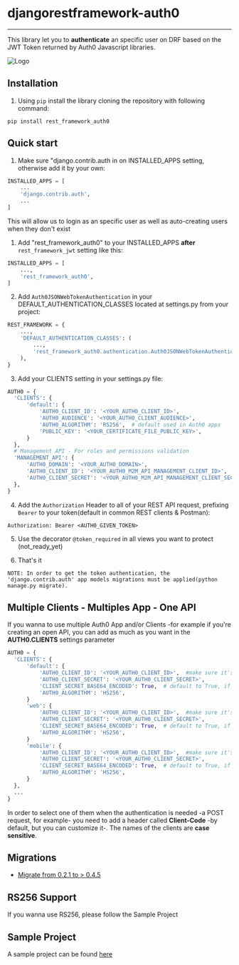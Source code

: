 djangorestframework-auth0
=====
___

This library let you to **authenticate** an specific user on DRF based on the JWT Token returned by Auth0 Javascript libraries.

![Logo](docs/logo.png)

Installation
-----------

1. Using `pip` install the library cloning the repository with following command:
``` shell
pip install rest_framework_auth0
```

Quick start
-----------

1. Make sure "django.contrib.auth in on INSTALLED_APPS setting, otherwise add it by your own:
``` python
INSTALLED_APPS = [
    ...
    'django.contrib.auth',
    ...
]
```
This will allow us to login as an specific user as well as auto-creating users when they don't exist

1. Add "rest_framework_auth0" to your INSTALLED_APPS **after** `rest_framework_jwt` setting like this:
``` python
INSTALLED_APPS = [
    ...,
    'rest_framework_auth0',
]
```

2. Add `Auth0JSONWebTokenAuthentication` in your DEFAULT_AUTHENTICATION_CLASSES located at settings.py from your project:
``` python
REST_FRAMEWORK = {
    ...,
    'DEFAULT_AUTHENTICATION_CLASSES': (
        ...,
        'rest_framework_auth0.authentication.Auth0JSONWebTokenAuthentication',
    ),
}
```

3. Add your CLIENTS setting in your settings.py file:
``` python
AUTH0 = {
  'CLIENTS': {
      'default': {
          'AUTH0_CLIENT_ID': '<YOUR_AUTH0_CLIENT_ID>',
          'AUTH0_AUDIENCE': '<YOUR_AUTH0_CLIENT_AUDIENCE>',
          'AUTH0_ALGORITHM': 'RS256',  # default used in Auth0 apps
          'PUBLIC_KEY': '<YOUR_CERTIFICATE_FILE_PUBLIC_KEY>',
      }
  },
  # Management API - For roles and permissions validation
  'MANAGEMENT_API': {
      'AUTH0_DOMAIN': '<YOUR_AUTH0_DOMAIN>',
      'AUTH0_CLIENT_ID': '<YOUR_AUTH0_M2M_API_MANAGEMENT_CLIENT_ID>',
      'AUTH0_CLIENT_SECRET': '<YOUR_AUTH0_M2M_API_MANAGEMENT_CLIENT_SECRET>'
  },
}
```

4. Add the `Authorization` Header to all of your REST API request, prefixing `Bearer` to your token(default in common REST clients & Postman):
```
Authorization: Bearer <AUTH0_GIVEN_TOKEN>
```
5. Use the decorator `@token_required` in all views you want to protect (not_ready_yet)

6. That's it

```
NOTE: In order to get the token authentication, the 'django.contrib.auth' app models migrations must be applied(python manage.py migrate).
```

Multiple Clients - Multiples App - One API
-----------
If you wanna to use multiple Auth0 App and/or Clients -for example if you're creating an open API, you can add as much as you want in the **AUTH0.CLIENTS** settings parameter

``` python
AUTH0 = {
  'CLIENTS': {
      'default': {
          'AUTH0_CLIENT_ID': '<YOUR_AUTH0_CLIENT_ID>',  #make sure it's the same string that aud attribute in your payload provides
          'AUTH0_CLIENT_SECRET': '<YOUR_AUTH0_CLIENT_SECRET>',
          'CLIENT_SECRET_BASE64_ENCODED': True,  # default to True, if you're Auth0 user since December, maybe you should set it to False
          'AUTH0_ALGORITHM': 'HS256',
      }
      'web': {
          'AUTH0_CLIENT_ID': '<YOUR_AUTH0_CLIENT_ID>',  #make sure it's the same string that aud attribute in your payload provides
          'AUTH0_CLIENT_SECRET': '<YOUR_AUTH0_CLIENT_SECRET>',
          'CLIENT_SECRET_BASE64_ENCODED': True,  # default to True, if you're Auth0 user since December, maybe you should set it to False
          'AUTH0_ALGORITHM': 'HS256',
      }
      'mobile': {
          'AUTH0_CLIENT_ID': '<YOUR_AUTH0_CLIENT_ID>',  #make sure it's the same string that aud attribute in your payload provides
          'AUTH0_CLIENT_SECRET': '<YOUR_AUTH0_CLIENT_SECRET>',
          'CLIENT_SECRET_BASE64_ENCODED': True,  # default to True, if you're Auth0 user since December, maybe you should set it to False
          'AUTH0_ALGORITHM': 'HS256',
      }
  },
  ...
}
```

In order to select one of them when the authentication is needed -a POST request, for example- you need to add a header called **Client-Code** -by default, but you can customize it-.
The names of the clients are **case sensitive**.


Migrations
---
- [Migrate from 0.2.1 to > 0.4.5](docs/migrations.md)

RS256 Support
---
If you wanna use RS256, please follow the Sample Project

Sample Project
-----------
A sample project can be found [here][sample]

[sample]: https://github.com/mcueto/djangorestframework-auth0_sample
